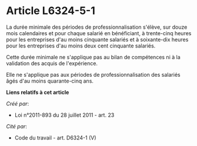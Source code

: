 # Article L6324-5-1

La durée minimale des périodes de professionnalisation s'élève, sur douze mois calendaires et pour chaque salarié en
bénéficiant, à trente-cinq heures pour les entreprises d'au moins cinquante salariés et à soixante-dix heures pour les
entreprises d'au moins deux cent cinquante salariés.

Cette durée minimale ne s'applique pas au bilan de compétences ni à la validation des acquis de l'expérience.

Elle ne s'applique pas aux périodes de professionnalisation des salariés âgés d'au moins quarante-cinq ans.

**Liens relatifs à cet article**

_Créé par_:

  - Loi n°2011-893 du 28 juillet 2011 - art. 23

_Cité par_:

  - Code du travail - art. D6324-1 (V)
